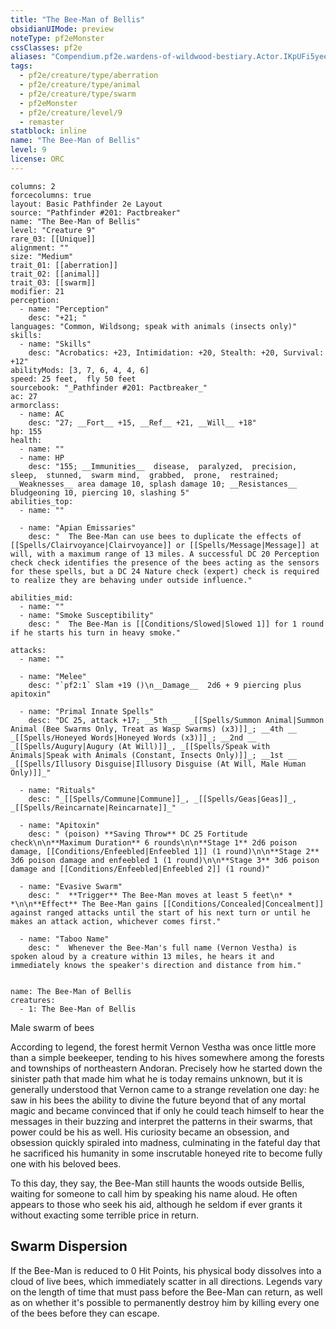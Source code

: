 ```yaml
---
title: "The Bee-Man of Bellis"
obsidianUIMode: preview
noteType: pf2eMonster
cssClasses: pf2e
aliases: "Compendium.pf2e.wardens-of-wildwood-bestiary.Actor.IKpUFi5yeegXdahw" 
tags:
  - pf2e/creature/type/aberration
  - pf2e/creature/type/animal
  - pf2e/creature/type/swarm
  - pf2eMonster
  - pf2e/creature/level/9
  - remaster
statblock: inline
name: "The Bee-Man of Bellis"
level: 9
license: ORC
---
```


```statblock
columns: 2
forcecolumns: true
layout: Basic Pathfinder 2e Layout
source: "Pathfinder #201: Pactbreaker"
name: "The Bee-Man of Bellis"
level: "Creature 9"
rare_03: [[Unique]]
alignment: ""
size: "Medium"
trait_01: [[aberration]]
trait_02: [[animal]]
trait_03: [[swarm]]
modifier: 21
perception:
  - name: "Perception"
    desc: "+21; "
languages: "Common, Wildsong; speak with animals (insects only)"
skills:
  - name: "Skills"
    desc: "Acrobatics: +23, Intimidation: +20, Stealth: +20, Survival: +12"
abilityMods: [3, 7, 6, 4, 4, 6]
speed: 25 feet,  fly 50 feet
sourcebook: "_Pathfinder #201: Pactbreaker_"
ac: 27
armorclass:
  - name: AC
    desc: "27; __Fort__ +15, __Ref__ +21, __Will__ +18"
hp: 155
health:
  - name: ""
  - name: HP
    desc: "155; __Immunities__  disease,  paralyzed,  precision,  sleep,  stunned,  swarm mind,  grabbed,  prone,  restrained; __Weaknesses__ area damage 10, splash damage 10; __Resistances__ bludgeoning 10, piercing 10, slashing 5"
abilities_top:
  - name: ""

  - name: "Apian Emissaries"
    desc: "  The Bee-Man can use bees to duplicate the effects of [[Spells/Clairvoyance|Clairvoyance]] or [[Spells/Message|Message]] at will, with a maximum range of 13 miles. A successful DC 20 Perception check check identifies the presence of the bees acting as the sensors for these spells, but a DC 24 Nature check (expert) check is required to realize they are behaving under outside influence."

abilities_mid:
  - name: ""
  - name: "Smoke Susceptibility"
    desc: "  The Bee-Man is [[Conditions/Slowed|Slowed 1]] for 1 round if he starts his turn in heavy smoke."

attacks:
  - name: ""

  - name: "Melee"
    desc: "`pf2:1` Slam +19 ()\n__Damage__  2d6 + 9 piercing plus apitoxin"

  - name: "Primal Innate Spells"
    desc: "DC 25, attack +17; __5th __  _[[Spells/Summon Animal|Summon Animal (Bee Swarms Only, Treat as Wasp Swarms) (x3)]]_; __4th __  _[[Spells/Honeyed Words|Honeyed Words (x3)]]_; __2nd __  _[[Spells/Augury|Augury (At Will)]]_, _[[Spells/Speak with Animals|Speak with Animals (Constant, Insects Only)]]_; __1st __  _[[Spells/Illusory Disguise|Illusory Disguise (At Will, Male Human Only)]]_"

  - name: "Rituals"
    desc: "_[[Spells/Commune|Commune]]_, _[[Spells/Geas|Geas]]_, _[[Spells/Reincarnate|Reincarnate]]_"

  - name: "Apitoxin"
    desc: " (poison) **Saving Throw** DC 25 Fortitude check\n\n**Maximum Duration** 6 rounds\n\n**Stage 1** 2d6 poison damage, [[Conditions/Enfeebled|Enfeebled 1]] (1 round)\n\n**Stage 2** 3d6 poison damage and enfeebled 1 (1 round)\n\n**Stage 3** 3d6 poison damage and [[Conditions/Enfeebled|Enfeebled 2]] (1 round)"

  - name: "Evasive Swarm"
    desc: "  **Trigger** The Bee-Man moves at least 5 feet\n* * *\n\n**Effect** The Bee-Man gains [[Conditions/Concealed|Concealment]] against ranged attacks until the start of his next turn or until he makes an attack action, whichever comes first."

  - name: "Taboo Name"
    desc: "  Whenever the Bee-Man's full name (Vernon Vestha) is spoken aloud by a creature within 13 miles, he hears it and immediately knows the speaker's direction and distance from him."
 
```

```encounter-table
name: The Bee-Man of Bellis
creatures:
  - 1: The Bee-Man of Bellis
```


Male swarm of bees

According to legend, the forest hermit Vernon Vestha was once little more than a simple beekeeper, tending to his hives somewhere among the forests and townships of northeastern Andoran. Precisely how he started down the sinister path that made him what he is today remains unknown, but it is generally understood that Vernon came to a strange revelation one day: he saw in his bees the ability to divine the future beyond that of any mortal magic and became convinced that if only he could teach himself to hear the messages in their buzzing and interpret the patterns in their swarms, that power could be his as well. His curiosity became an obsession, and obsession quickly spiraled into madness, culminating in the fateful day that he sacrificed his humanity in some inscrutable honeyed rite to become fully one with his beloved bees.

To this day, they say, the Bee-Man still haunts the woods outside Bellis, waiting for someone to call him by speaking his name aloud. He often appears to those who seek his aid, although he seldom if ever grants it without exacting some terrible price in return.

## Swarm Dispersion

If the Bee-Man is reduced to 0 Hit Points, his physical body dissolves into a cloud of live bees, which immediately scatter in all directions. Legends vary on the length of time that must pass before the Bee-Man can return, as well as on whether it's possible to permanently destroy him by killing every one of the bees before they can escape.
